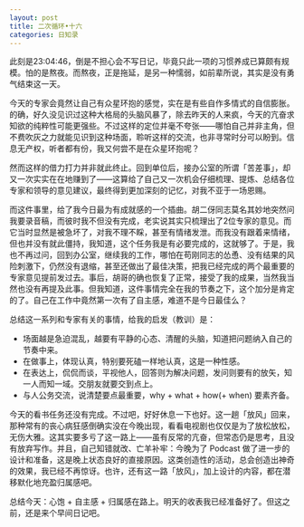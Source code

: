 ```yaml
---
layout: post
title: 二次循环•十六
categories: 日知录
---
```


此刻是23:04:46，倒是不担心会不写日记，毕竟只此一项的习惯养成已算颇有规模。怕的是熬夜。而熬夜，正是拖延，是另一种懦弱，如前辈所说，其实是没有勇气结束这一天。

今天的专家会竟然让自己有众星环抱的感觉，实在是有些自作多情式的自信膨胀。的确，好久没见识过这种大格局的头脑风暴了，除去昨天的人来疯，今天的亢奋求知欲的纯粹性可能更强些。不过这样的定位并毫不夸张——哪怕自己并非主角，但不费吹灰之力就能见识到这种场面，聆听这样的交流，也非寻常时分可以盼到。信息无产权，听者都有份，我又何尝不是在众星环抱呢？

然而这样的借力打力并非就此终止。回到单位后，接办公室的所谓「苦差事」，却又一次实实在在地赚到了——这算给了自己又一次机会仔细梳理、提炼、总结各位专家和领导的意见建议，最终得到更加深刻的记忆，对我不亚于一场恩赐。

而这件事里，给了我今日最为有成就感的一个插曲。胡二伢同志莫名其妙地突然问我要录音稿，而彼时我不但没有完成，老实说其实只梳理出了2位专家的意见。而它当时显然是被急坏了，对我不理不睬，甚至有情绪发泄。而我没有跟着来情绪，但也并没有就此僵持，我知道，这个任务我是有必要完成的，这就够了。于是，我也不再过问，回到办公室，继续我的工作，哪怕在苟刚同志的怂恿、没有结果的风险刺激下，仍然没有退缩，甚至还做出了最佳决策，把我已经完成的两个最重要的专家意见提前发过去。事后，胡哥的确也恢复了正常，接受了我的成果，当然我当然也没有再提及此事。但我知道，这件事情完全在我的节奏之下，这个加分是肯定的了。自己在工作中竟然第一次有了自主感，难道不是今日最佳么？

总结这一系列和专家有关的事情，给我的启发（教训）是：

- 场面越是急迫混乱，越要有平静的心态、清醒的头脑，知道把问题纳入自己的节奏中来。
- 在做事上，体现认真，特别要死磕一样地认真，这是一种性感。
- 在表达上，侃侃而谈，平视他人，回答则为解决问题，发问则要有的放矢，知一人而知一域。交朋友就要交到点上。
- 与人公务交流，说清楚要点最重要，why + what + how(+ when) 要素齐备。

今天的看书任务还没有完成。不过吧，好好休息一下也好。这一趟「放风」回来，那种常有的丧心病狂感倒确实没在今晚出现，看看电视剧也仅仅是为了放松放松，无伤大雅。这其实要多亏了这一路上——虽有反常的亢奋，但常态仍是思考，且没有放弃写作。并且，自己知错就改、亡羊补牢：今晚为了 Podcast 做了进一步的设计和准备，这是晚上状态良好的直接原因。这类创造性的活动，总会创造出神奇的效果，我已经不再惊讶。也许，还有这一路「放风」，加上设计的内容，都在潜移默化地充盈归属感吧。

总结今天：心饱 + 自主感 + 归属感在路上。明天的收表我已经准备好了。但这之前，还是来个早间日记吧。